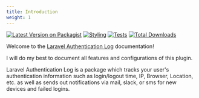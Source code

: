 ```yaml
---
title: Introduction
weight: 1
---
```


<section class="article_badges">
    <a href="https://packagist.org/packages/bubka/laravel-authentication-log"><img src="https://img.shields.io/packagist/v/bubka/laravel-authentication-log.svg?style=flat-square" alt="Latest Version on Packagist"></a>
    <a href="https://github.com/bubka/laravel-authentication-log/actions/workflows/php-cs-fixer.yml"><img src="https://github.com/bubka/laravel-authentication-log/actions/workflows/php-cs-fixer.yml/badge.svg" alt="Styling"></a>
    <a href="https://github.com/bubka/laravel-authentication-log/actions/workflows/run-tests.yml"><img src="https://github.com/bubka/laravel-authentication-log/actions/workflows/run-tests.yml/badge.svg" alt="Tests"></a>
    <a href="https://packagist.org/packages/bubka/laravel-authentication-log"><img src="https://img.shields.io/packagist/dt/bubka/laravel-authentication-log.svg?style=flat-square" alt="Total Downloads"></a>
</section>

Welcome to the [Laravel Authentication Log](https://github.com/bubka/laravel-authentication-log) documentation!

I will do my best to document all features and configurations of this plugin.

Laravel Authentication Log is a package which tracks your user's authentication information such as login/logout time, IP, Browser, Location, etc. as well as sends out notifications via mail, slack, or sms for new devices and failed logins.
